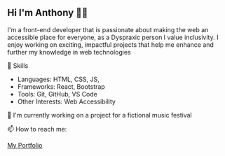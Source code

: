 ## Hi I'm Anthony 👋🏿

I'm a front-end developer that is passionate about making the web an accessible place for everyone, as a Dyspraxic person I value inclusivity.
I enjoy working on exciting, impactful projects that help me enhance and further my knowledge in web technologies

 🚀 Skills
- Languages: HTML, CSS, JS, 
- Frameworks: React, Bootstrap
- Tools: Git, GitHub, VS Code
- Other Interests: Web Accessibility

🌱 I'm currently working on a project for a fictional music festival

📫 How to reach me:

 [My Portfolio](https://antonodu.netlify.app)
 
<!--
**antonodu/antonodu** is a ✨ _special_ ✨ repository because its `README.md` (this file) appears on your GitHub profile.

Here are some ideas to get you started:

- 🔭 I’m currently working on ...

- 🌱 I’m currently learning ...
- 👯 I’m looking to collaborate on ...
- 🤔 I’m looking for help with ...
- 💬 Ask me about ...
- 📫 How to reach me: ...
- 😄 Pronouns: ...
- ⚡ Fun fact: ...
-->
